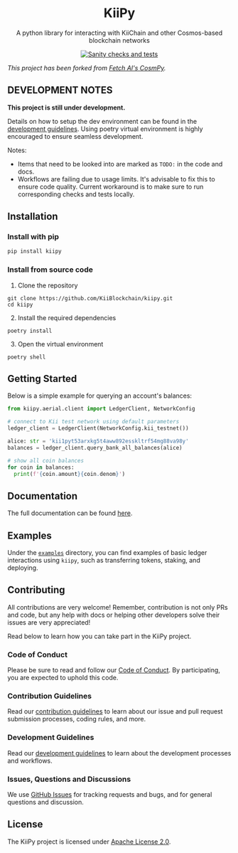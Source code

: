 <h1 align="center">
    <b>KiiPy</b>
</h1>

<p align="center">
A python library for interacting with KiiChain and other Cosmos-based blockchain networks
</p>

[comment]: # "TODO: Add proper badges here"

<p align="center">
  <!-- <a href="https://pypi.org/project/kiipy/">
    <img alt="PyPI" src="https://img.shields.io/pypi/v/kiipy">
  </a>
  <a href="https://pypi.org/project/kiipy/">
    <img alt="PyPI - Python Version" src="https://img.shields.io/pypi/pyversions/kiipy">
  </a>
  <a href="https://github.com/KiiBlockchain/kiipy/blob/main/LICENSE">
    <img alt="License" src="https://img.shields.io/pypi/l/kiipy">
  </a>
  <br />
  <a>
    <img alt="PyPI - Wheel" src="https://img.shields.io/pypi/wheel/kiipy">
  </a> -->
  <a href="https://github.com/KiiBlockchain/kiipy/actions/workflows/workflow.yml">
    <img alt="Sanity checks and tests" src="https://github.com/KiiBlockchain/kiipy/actions/workflows/workflow.yml/badge.svg">
  </a>
  <!-- <a href="https://pypi.org/project/kiipy/">
    <img alt="Download per Month" src="https://img.shields.io/pypi/dm/kiipy">
  </a> -->
</p>

_This project has been forked from [Fetch AI's CosmPy](https://github.com/fetchai/cosmpy)._

## DEVELOPMENT NOTES

**This project is still under development.**

Details on how to setup the dev environment can be found in the [development guidelines][developing]. Using poetry virtual environment is highly encouraged to ensure seamless development.

Notes:

- Items that need to be looked into are marked as `TODO:` in the code and docs.
- Workflows are failing due to usage limits. It's advisable to fix this to ensure code quality. Current workaround is to make sure to run corresponding checks and tests locally.

## Installation

### Install with pip

```bash
pip install kiipy
```

### Install from source code

1. Clone the repository

```
git clone https://github.com/KiiBlockchain/kiipy.git
cd kiipy
```

2. Install the required dependencies

```
poetry install
```

3. Open the virtual environment

```
poetry shell
```

## Getting Started

Below is a simple example for querying an account's balances:

```python
from kiipy.aerial.client import LedgerClient, NetworkConfig

# connect to Kii test network using default parameters
ledger_client = LedgerClient(NetworkConfig.kii_testnet())

alice: str = 'kii1pyt53arxkg5t4aww892esskltrf54mg88va98y'
balances = ledger_client.query_bank_all_balances(alice)

# show all coin balances
for coin in balances:
  print(f'{coin.amount}{coin.denom}')
```

## Documentation

[comment]: # "TODO: Update this and other occurence with proper docs url"

The full documentation can be found [here](https://docs.kiiglobal.io/kiipy/).

## Examples

Under the [`examples`](./examples/) directory, you can find examples of basic ledger interactions using `kiipy`, such as transferring tokens, staking, and deploying.

## Contributing

All contributions are very welcome! Remember, contribution is not only PRs and code, but any help with docs or helping other developers solve their issues are very appreciated!

Read below to learn how you can take part in the KiiPy project.

### Code of Conduct

Please be sure to read and follow our [Code of Conduct][coc]. By participating, you are expected to uphold this code.

### Contribution Guidelines

Read our [contribution guidelines][contributing] to learn about our issue and pull request submission processes, coding rules, and more.

### Development Guidelines

Read our [development guidelines][developing] to learn about the development processes and workflows.

### Issues, Questions and Discussions

We use [GitHub Issues][issues] for tracking requests and bugs, and for general questions and discussion.

## License

The KiiPy project is licensed under [Apache License 2.0][license].

[contributing]: ./CONTRIBUTING.md
[developing]: ./DEVELOPING.md
[coc]: ./CODE_OF_CONDUCT.md
[discussion]: https://github.com/KiiBlockchain/kiipy/discussions
[issues]: https://github.com/KiiBlockchain/kiipy/issues
[license]: ./LICENSE
